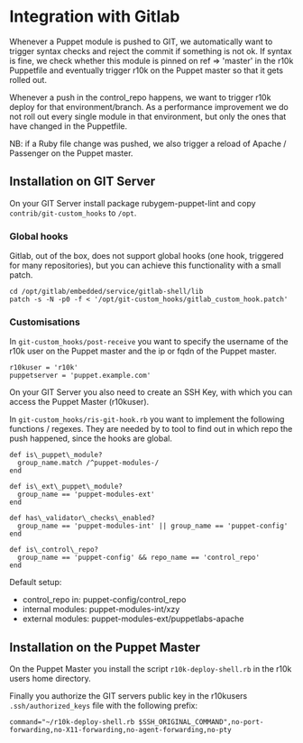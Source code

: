 Integration with Gitlab
=======================

Whenever a Puppet module is pushed to GIT, we automatically want to trigger syntax checks and reject
the commit if something is not ok.
If syntax is fine, we check whether this module is pinned on ref => 'master' in the r10k Puppetfile
and eventually trigger r10k on the Puppet master so that it gets rolled out.

Whenever a push in the control\_repo happens, we want to trigger r10k deploy for that environment/branch.
As a performance improvement we do not roll out every single module in that environment, but only the ones
that have changed in the Puppetfile.

NB: if a Ruby file change was pushed, we also trigger a reload of Apache / Passenger on the Puppet master.


Installation on GIT Server
--------------------------

On your GIT Server install package rubygem-puppet-lint and copy `contrib/git-custom_hooks` to `/opt`.


### Global hooks

Gitlab, out of the box, does not support global hooks (one hook, triggered for many repositories),
but you can achieve this functionality with a small patch.
    
    cd /opt/gitlab/embedded/service/gitlab-shell/lib
    patch -s -N -p0 -f < '/opt/git-custom_hooks/gitlab_custom_hook.patch'


### Customisations

In `git-custom_hooks/post-receive` you want to specify the username of the r10k user on the Puppet master
and the ip or fqdn of the Puppet master.

    r10kuser = 'r10k'
    puppetserver = 'puppet.example.com'


On your GIT Server you also need to create an SSH Key, with which you can access the Puppet Master (r10kuser).


In `git-custom_hooks/ris-git-hook.rb` you want to implement the following functions / regexes.
They are needed by to tool to find out in which repo the push happened, since the hooks are global.


    def is\_puppet\_module?
      group_name.match /^puppet-modules-/
    end

    def is\_ext\_puppet\_module?
      group_name == 'puppet-modules-ext'
    end

    def has\_validator\_checks\_enabled?
      group_name == 'puppet-modules-int' || group_name == 'puppet-config'
    end

    def is\_control\_repo?
      group_name == 'puppet-config' && repo_name == 'control_repo'
    end


Default setup:

* control\_repo in: puppet-config/control\_repo
* internal modules: puppet-modules-int/xzy
* external modules: puppet-modules-ext/puppetlabs-apache


Installation on the Puppet Master
---------------------------------

On the Puppet Master you install the script `r10k-deploy-shell.rb` in the r10k users home directory.

Finally you authorize the GIT servers public key in the r10kusers `.ssh/authorized_keys` file with the 
following prefix:

    command="~/r10k-deploy-shell.rb $SSH_ORIGINAL_COMMAND",no-port-forwarding,no-X11-forwarding,no-agent-forwarding,no-pty

